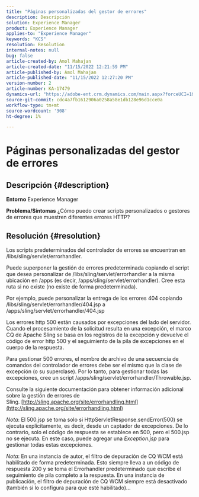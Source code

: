 ```yaml
---
title: "Páginas personalizadas del gestor de errores"
description: Descripción
solution: Experience Manager
product: Experience Manager
applies-to: "Experience Manager"
keywords: "KCS"
resolution: Resolution
internal-notes: null
bug: false
article-created-by: Amol Mahajan
article-created-date: "11/15/2022 12:21:59 PM"
article-published-by: Amol Mahajan
article-published-date: "11/15/2022 12:27:20 PM"
version-number: 2
article-number: KA-17479
dynamics-url: "https://adobe-ent.crm.dynamics.com/main.aspx?forceUCI=1&pagetype=entityrecord&etn=knowledgearticle&id=9c776318-e064-ed11-9561-6045bd006a22"
source-git-commit: cdc4a7fb1612906a0258a58e1db128e96d1cce0a
workflow-type: tm+mt
source-wordcount: '308'
ht-degree: 1%

---
```


# Páginas personalizadas del gestor de errores

## Descripción {#description}

<b>Entorno</b>
Experience Manager


<b>Problema/Síntomas</b>
¿Cómo puedo crear scripts personalizados o gestores de errores que muestren diferentes errores HTTP?


## Resolución {#resolution}


Los scripts predeterminados del controlador de errores se encuentran en /libs/sling/servlet/errorhandler.

Puede superponer la gestión de errores predeterminada copiando el script que desea personalizar de /libs/sling/servlet/errorhandler a la misma ubicación en /apps (es decir, /apps/sling/servlet/errorhandler). Cree esta ruta si no existe (no existe de forma predeterminada).

Por ejemplo, puede personalizar la entrega de los errores 404 copiando /libs/sling/servlet/errorhandler/404.jsp a /apps/sling/servlet/errorhandler/404.jsp

Los errores http 500 están causados por excepciones del lado del servidor. Cuando el procesamiento de la solicitud resulta en una excepción, el marco CQ de Apache Sling se basa en los registros de la excepción y devuelve el código de error http 500 y el seguimiento de la pila de excepciones en el cuerpo de la respuesta.

Para gestionar 500 errores, el nombre de archivo de una secuencia de comandos del controlador de errores debe ser el mismo que la clase de excepción (o su superclase). Por lo tanto, para gestionar todas las excepciones, cree un script /apps/sling/servlet/errorhandler/Throwable.jsp.

Consulte la siguiente documentación para obtener información adicional sobre la gestión de errores de Sling. [http://sling.apache.org/site/errorhandling.html](http://sling.apache.org/site/errorhandling.html)

*Nota*: El 500.jsp se toma solo si HttpServletResponse.sendError(500) se ejecuta explícitamente, es decir, desde un captador de excepciones.
De lo contrario, solo el código de respuesta se establece en 500, pero el 500.jsp no se ejecuta.
En este caso, puede agregar una *Exception.jsp* para gestionar todas estas excepciones.

*Nota*: En una instancia de autor, el filtro de depuración de CQ WCM está habilitado de forma predeterminada. Esto siempre lleva a un código de respuesta 200 y se toma el Errorhandler predeterminado que escribe el seguimiento de pila completo a la respuesta. En una instancia de publicación, el filtro de depuración de CQ WCM siempre está desactivado (también si lo configura para que esté habilitado)...
